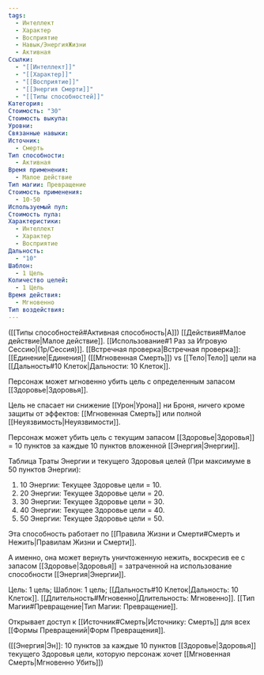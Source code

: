 ```yaml
---
tags:
  - Интеллект
  - Характер
  - Восприятие
  - Навык/ЭнергияЖизни
  - Активная
Ссылки:
  - "[[Интеллект]]"
  - "[[Характер]]"
  - "[[Восприятие]]"
  - "[[Энергия Смерти]]"
  - "[[Типы способностей]]"
Категория: 
Стоимость: "30"
Стоимость выкупа: 
Уровни: 
Связанные навыки: 
Источник:
  - Смерть
Тип способности:
  - Активная
Время применения:
  - Малое действие
Тип магии: Превращение
Стоимость применения:
  - 10-50
Используемый пул: 
Стоимость пула: 
Характеристики:
  - Интеллект
  - Характер
  - Восприятие
Дальность:
  - "10"
Шаблон:
  - 1 Цель
Количество целей:
  - 1 Цель
Время действия:
  - Мгновенно
Тип воздействия:
---
```

([[Типы способностей#Активная способность|А]]) [[Действия#Малое действие|Малое действие]]. [[Использование#1 Раз за Игровую Сессию|(1р/Сессия)]]. [[Встречная проверка|Встречная проверка]]: [[Единение|Единения]] ([[Мгновенная Смерть]]) vs [[Тело|Тело]] цели на [[Дальность#10 Клеток|Дальности: 10 Клеток]]. 

Персонаж может мгновенно убить цель с определенным запасом [[Здоровье|Здоровья]]. 

Цель не спасает ни снижение [[Урон|Урона]] ни Броня, ничего кроме защиты от эффектов: [[Мгновенная Смерть]] или полной [[Неуязвимость|Неуязвимости]].

Персонаж может убить цель с текущим запасом [[Здоровье|Здоровья]] = 10 пунктов за каждые 10 пунктов вложенной [[Энергия|Энергии]]. 

Таблица Траты Энергии и текущего Здоровья целей
(При максимуме в 50 пунктов Энергии):

1. 10 Энергии: Текущее Здоровье цели = 10.
2. 20 Энергии: Текущее Здоровье цели = 20.
3. 30 Энергии: Текущее Здоровье цели = 30.
4. 40 Энергии: Текущее Здоровье цели = 40.
5. 50 Энергии: Текущее Здоровье цели = 50.

Эта способность работает по [[Правила Жизни и Смерти#Смерть и Нежить|Правилам Жизни и Смерти]].

А именно, она может вернуть уничтоженную нежить, воскресив ее с запасом [[Здоровье|Здоровья]] = затраченной на использование способности [[Энергия|Энергии]]. 

Цель: 1 цель; Шаблон: 1 цель; [[Дальность#10 Клеток|Дальность: 10 Клеток]]. [[Длительность#Мгновенно|Длительность: Мгновенно]]. [[Тип Магии#Превращение|Тип Магии: Превращение]].

Открывает доступ к [[Источник#Смерть|Источнику: Смерть]] для всех [[Формы Превращений|Форм Превращения]]. 

([[Энергия|Эн]]: 10 пунктов за каждые 10 пунктов [[Здоровье|Здоровья]] текущего Здоровья цели, которую персонаж хочет [[Мгновенная Смерть|Мгновенно Убить]])